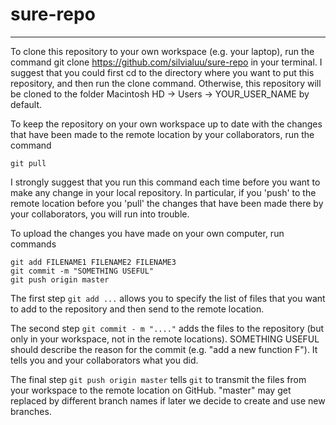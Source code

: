# sure-repo
------------
To clone this repository to your own workspace (e.g. your laptop), run the command
    git clone https://github.com/silvialuu/sure-repo
in your terminal. I suggest that you could first cd to the directory where you want to put this repository, and then run the clone command. Otherwise, this repository will be cloned to the folder Macintosh HD -> Users -> YOUR_USER_NAME by default. 

To keep the repository on your own workspace up to date with the changes that have been made to the remote location by your collaborators, run the command

	git pull

I strongly suggest that you run this command each time before you want to make any change in your local repository. In particular, if you 'push' to the remote location before you 'pull' the changes that have been made there by your collaborators, you will run into trouble. 

To upload the changes you have made on your own computer, run commands

	git add FILENAME1 FILENAME2 FILENAME3
	git commit -m "SOMETHING USEFUL"
	git push origin master

The first step `git add ...` allows you to specify the list of files that you want to add to the repository and then send to the remote location. 

The second step `git commit - m "...."` adds the files to the repository (but only in your workspace, not in the remote locations). SOMETHING USEFUL should describe the reason for the commit (e.g.  "add a new function F"). It tells you and your collaborators what you did. 

The final step `git push origin master` tells `git` to transmit the files from your workspace to the remote location on GitHub. "master" may get replaced by different branch names if later we decide to create and use new branches. 



